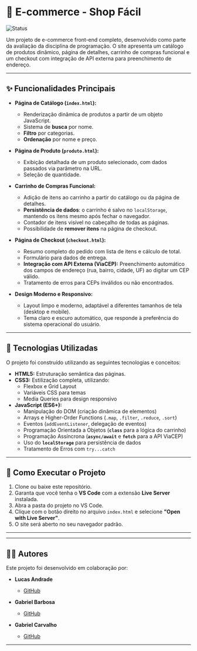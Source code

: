 # 🛒 E-commerce - Shop Fácil

![Status](https://img.shields.io/badge/status-concluído-brightgreen)

Um projeto de e-commerce front-end completo, desenvolvido como parte da avaliação da disciplina de programação. O site apresenta um catálogo de produtos dinâmico, página de detalhes, carrinho de compras funcional e um checkout com integração de API externa para preenchimento de endereço.

---

## ✨ Funcionalidades Principais

* **Página de Catálogo (`index.html`):**
    * Renderização dinâmica de produtos a partir de um objeto JavaScript.
    * Sistema de **busca** por nome.
    * **Filtro** por categorias.
    * **Ordenação** por nome e preço.

* **Página de Produto (`produto.html`):**
    * Exibição detalhada de um produto selecionado, сom dados passados via parâmetro na URL.
    * Seleção de quantidade.

* **Carrinho de Compras Funcional:**
    * Adição de itens ao carrinho a partir do catálogo ou da página de detalhes.
    * **Persistência de dados**: o carrinho é salvo no `localStorage`, mantendo os itens mesmo após fechar o navegador.
    * Contador de itens visível no cabeçalho de todas as páginas.
    * Possibilidade de **remover itens** na página de checkout.

* **Página de Checkout (`checkout.html`):**
    * Resumo completo do pedido com lista de itens e cálculo de total.
    * Formulário para dados de entrega.
    * **Integração com API Externa (ViaCEP):** Preenchimento automático dos campos de endereço (rua, bairro, cidade, UF) ao digitar um CEP válido.
    * Tratamento de erros para CEPs inválidos ou não encontrados.

* **Design Moderno e Responsivo:**
    * Layout limpo e moderno, adaptável a diferentes tamanhos de tela (desktop e mobile).
    * Tema claro e escuro automático, que responde à preferência do sistema operacional do usuário.

---

## 🚀 Tecnologias Utilizadas

O projeto foi construído utilizando as seguintes tecnologias e conceitos:

* **HTML5:** Estruturação semântica das páginas.
* **CSS3:** Estilização completa, utilizando:
    * Flexbox e Grid Layout
    * Variáveis CSS para temas
    * Media Queries para design responsivo
* **JavaScript (ES6+):**
    * Manipulação do DOM (criação dinâmica de elementos)
    * Arrays e Higher-Order Functions (`.map`, `.filter`, `.reduce`, `.sort`)
    * Eventos (`addEventListener`, delegação de eventos)
    * Programação Orientada a Objetos (**`class`** para a lógica do carrinho)
    * Programação Assíncrona (**`async/await`** e **`fetch`** para a API ViaCEP)
    * Uso do **`localStorage`** para persistência de dados
    * Tratamento de Erros com `try...catch`

---

## 🔧 Como Executar o Projeto

1.  Clone ou baixe este repositório.
2.  Garanta que você tenha o **VS Code** com a extensão **Live Server** instalada.
3.  Abra a pasta do projeto no VS Code.
4.  Clique com o botão direito no arquivo `index.html` e selecione **"Open with Live Server"**.
5.  O site será aberto no seu navegador padrão.

---

---

## 👨‍💻 Autores

Este projeto foi desenvolvido em colaboração por:

* **Lucas Andrade**
    * [GitHub](https://github.com/Lucasandradeg)

* **Gabriel Barbosa**
    * [GitHub](https://github.com/imbarbosags)

* **Gabriel Carvalho**
    * [GitHub]()

---

